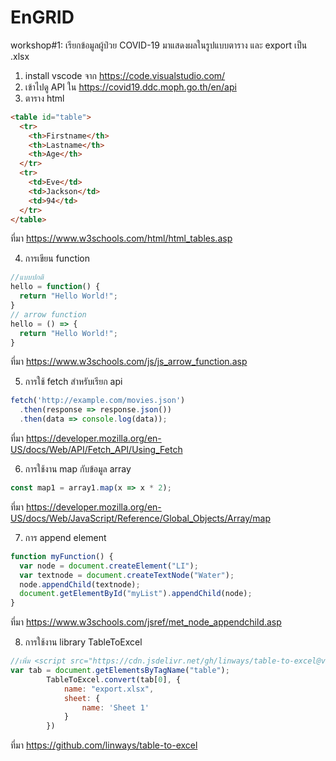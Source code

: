 # EnGRID
workshop#1: เรียกข้อมูลผู้ป่วย COVID-19 มาแสดงผลในรูปแบบตาราง และ export เป็น .xlsx 
1. install vscode จาก https://code.visualstudio.com/
2. เข้าไปดู API ใน https://covid19.ddc.moph.go.th/en/api
3. ตาราง html
```html
<table id="table">
  <tr>
    <th>Firstname</th>
    <th>Lastname</th>
    <th>Age</th>
  </tr>
  <tr>
    <td>Eve</td>
    <td>Jackson</td>
    <td>94</td>
  </tr>
</table>
```
ที่มา https://www.w3schools.com/html/html_tables.asp

4. การเขียน function
```js
//แบบปกติ
hello = function() {
  return "Hello World!";
}
// arrow function
hello = () => {
  return "Hello World!";
}
```
ที่มา https://www.w3schools.com/js/js_arrow_function.asp

5. การใช้ fetch สำหรับเรียก api 
```js
fetch('http://example.com/movies.json')
  .then(response => response.json())
  .then(data => console.log(data));
```
ที่มา https://developer.mozilla.org/en-US/docs/Web/API/Fetch_API/Using_Fetch

6. การใช้งาน map กับข้อมูล array
```js
const map1 = array1.map(x => x * 2);
```
ที่มา https://developer.mozilla.org/en-US/docs/Web/JavaScript/Reference/Global_Objects/Array/map

7. การ append element
```js
function myFunction() {
  var node = document.createElement("LI");
  var textnode = document.createTextNode("Water");
  node.appendChild(textnode);
  document.getElementById("myList").appendChild(node);
}
```
ที่มา https://www.w3schools.com/jsref/met_node_appendchild.asp

8. การใช้งาน library TableToExcel
```js
//เพิ่ม <script src="https://cdn.jsdelivr.net/gh/linways/table-to-excel@v1.0.4/dist/tableToExcel.js"></script>
var tab = document.getElementsByTagName("table");
        TableToExcel.convert(tab[0], {
            name: "export.xlsx",
            sheet: {
                name: 'Sheet 1'
            }
        })
```
ที่มา https://github.com/linways/table-to-excel